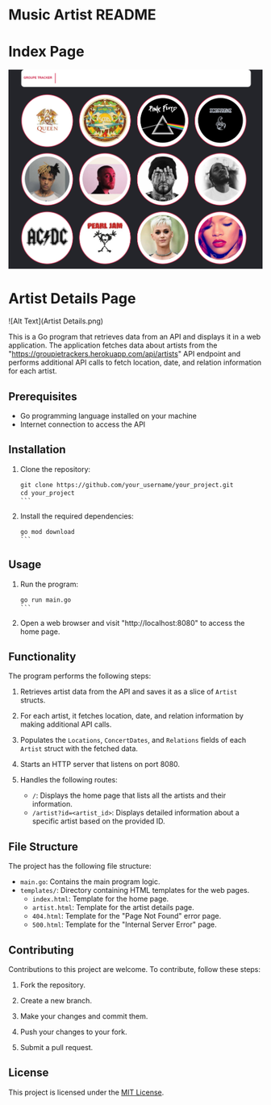 # Music Artist  README

# Index Page
![Alt Text](index.png)

# Artist Details Page
![Alt Text](Artist Details.png)


This is a Go program that retrieves data from an API and displays it in a web application. The application fetches data about artists from the "https://groupietrackers.herokuapp.com/api/artists" API endpoint and performs additional API calls to fetch location, date, and relation information for each artist.

## Prerequisites
- Go programming language installed on your machine
- Internet connection to access the API

## Installation

1. Clone the repository:

   ````shell
   git clone https://github.com/your_username/your_project.git
   cd your_project
   ```

2. Install the required dependencies:

   ````shell
   go mod download
   ```

## Usage

1. Run the program:

   ````shell
   go run main.go
   ```

2. Open a web browser and visit "http://localhost:8080" to access the home page.

## Functionality

The program performs the following steps:

1. Retrieves artist data from the API and saves it as a slice of `Artist` structs.

2. For each artist, it fetches location, date, and relation information by making additional API calls.

3. Populates the `Locations`, `ConcertDates`, and `Relations` fields of each `Artist` struct with the fetched data.

4. Starts an HTTP server that listens on port 8080.

5. Handles the following routes:

   - `/`: Displays the home page that lists all the artists and their information.
   - `/artist?id=<artist_id>`: Displays detailed information about a specific artist based on the provided ID.

## File Structure

The project has the following file structure:

- `main.go`: Contains the main program logic.
- `templates/`: Directory containing HTML templates for the web pages.
  - `index.html`: Template for the home page.
  - `artist.html`: Template for the artist details page.
  - `404.html`: Template for the "Page Not Found" error page.
  - `500.html`: Template for the "Internal Server Error" page.

## Contributing

Contributions to this project are welcome. To contribute, follow these steps:

1. Fork the repository.

2. Create a new branch.

3. Make your changes and commit them.

4. Push your changes to your fork.

5. Submit a pull request.

## License

This project is licensed under the [MIT License](https://opensource.org/licenses/MIT).